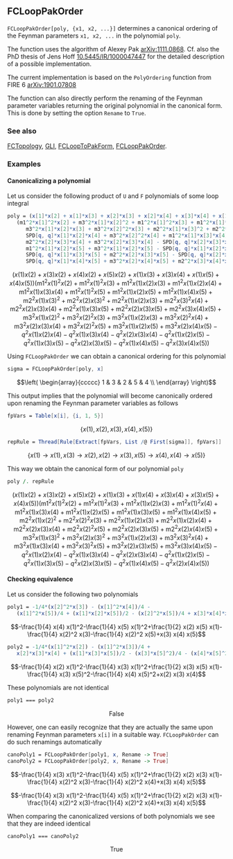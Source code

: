 ## FCLoopPakOrder

`FCLoopPakOrder[poly, {x1, x2, ...}]` determines a canonical ordering of the Feynman parameters `x1, x2, ...` in the polynomial `poly`.

The function uses the algorithm of Alexey Pak [arXiv:1111.0868](https://arxiv.org/abs/1111.0868). Cf. also the PhD thesis of Jens Hoff [10.5445/IR/1000047447](https://doi.org/10.5445/IR/1000047447) for the detailed description of a possible implementation.

The current implementation is based on the `PolyOrdering` function from FIRE 6 [arXiv:1901.07808](https://arxiv.org/abs/1901.07808)

The function can also directly perform the renaming of the Feynman parameter variables returning the original polynomial in the canonical form. This is done by setting the option `Rename` to `True`.

### See also

[FCTopology](FCTopology), [GLI](GLI), [FCLoopToPakForm](FCLoopToPakForm), [FCLoopPakOrder](FCLoopPakOrder).

### Examples

#### Canonicalizing a polynomial

Let us consider the following product of `U` and `F` polynomials of some loop integral

```mathematica
poly = (x[1]*x[2] + x[1]*x[3] + x[2]*x[3] + x[2]*x[4] + x[3]*x[4] + x[1]*x[5] + x[2]*x[5] + x[4]*x[5])*
   (m1^2*x[1]^2*x[2] + m3^2*x[1]*x[2]^2 + m1^2*x[1]^2*x[3] + m1^2*x[1]*x[2]*x[3] + m2^2*x[1]*x[2]*x[3] + 
      m3^2*x[1]*x[2]*x[3] + m3^2*x[2]^2*x[3] + m2^2*x[1]*x[3]^2 + m2^2*x[2]*x[3]^2 + m1^2*x[1]*x[2]*x[4] - 
      SPD[q, q]*x[1]*x[2]*x[4] + m3^2*x[2]^2*x[4] + m1^2*x[1]*x[3]*x[4] - SPD[q, q]*x[1]*x[3]*x[4] + 
      m2^2*x[2]*x[3]*x[4] + m3^2*x[2]*x[3]*x[4] - SPD[q, q]*x[2]*x[3]*x[4] + m2^2*x[3]^2*x[4] + m1^2*x[1]^2*x[5] + 
      m1^2*x[1]*x[2]*x[5] + m3^2*x[1]*x[2]*x[5] - SPD[q, q]*x[1]*x[2]*x[5] + m3^2*x[2]^2*x[5] + m2^2*x[1]*x[3]*x[5] - 
      SPD[q, q]*x[1]*x[3]*x[5] + m2^2*x[2]*x[3]*x[5] - SPD[q, q]*x[2]*x[3]*x[5] + m1^2*x[1]*x[4]*x[5] - 
      SPD[q, q]*x[1]*x[4]*x[5] + m3^2*x[2]*x[4]*x[5] + m2^2*x[3]*x[4]*x[5] - SPD[q, q]*x[3]*x[4]*x[5])
```

$$(x(1) x(2)+x(3) x(2)+x(4) x(2)+x(5) x(2)+x(1) x(3)+x(3) x(4)+x(1) x(5)+x(4) x(5)) \left(\text{m1}^2 x(1)^2 x(2)+\text{m1}^2 x(1)^2 x(3)+\text{m1}^2 x(1) x(2) x(3)+\text{m1}^2 x(1) x(2) x(4)+\text{m1}^2 x(1) x(3) x(4)+\text{m1}^2 x(1)^2 x(5)+\text{m1}^2 x(1) x(2) x(5)+\text{m1}^2 x(1) x(4) x(5)+\text{m2}^2 x(1) x(3)^2+\text{m2}^2 x(2) x(3)^2+\text{m2}^2 x(1) x(2) x(3)+\text{m2}^2 x(3)^2 x(4)+\text{m2}^2 x(2) x(3) x(4)+\text{m2}^2 x(1) x(3) x(5)+\text{m2}^2 x(2) x(3) x(5)+\text{m2}^2 x(3) x(4) x(5)+\text{m3}^2 x(1) x(2)^2+\text{m3}^2 x(2)^2 x(3)+\text{m3}^2 x(1) x(2) x(3)+\text{m3}^2 x(2)^2 x(4)+\text{m3}^2 x(2) x(3) x(4)+\text{m3}^2 x(2)^2 x(5)+\text{m3}^2 x(1) x(2) x(5)+\text{m3}^2 x(2) x(4) x(5)-q^2 x(1) x(2) x(4)-q^2 x(1) x(3) x(4)-q^2 x(2) x(3) x(4)-q^2 x(1) x(2) x(5)-q^2 x(1) x(3) x(5)-q^2 x(2) x(3) x(5)-q^2 x(1) x(4) x(5)-q^2 x(3) x(4) x(5)\right)$$

Using `FCLoopPakOrder` we can obtain a canonical ordering for this polynomial

```mathematica
sigma = FCLoopPakOrder[poly, x]
```

$$\left(
\begin{array}{ccccc}
 1 & 3 & 2 & 5 & 4 \\
\end{array}
\right)$$

This output implies that the polynomial will become canonically ordered upon renaming the Feynman parameter variables as follows

```mathematica
fpVars = Table[x[i], {i, 1, 5}]
```

$$\{x(1),x(2),x(3),x(4),x(5)\}$$

```mathematica
repRule = Thread[Rule[Extract[fpVars, List /@ First[sigma]], fpVars]]
```

$$\{x(1)\to x(1),x(3)\to x(2),x(2)\to x(3),x(5)\to x(4),x(4)\to x(5)\}$$

This way we obtain the canonical form of our polynomial `poly`

```mathematica
poly /. repRule
```

$$(x(1) x(2)+x(3) x(2)+x(5) x(2)+x(1) x(3)+x(1) x(4)+x(3) x(4)+x(3) x(5)+x(4) x(5)) \left(\text{m1}^2 x(1)^2 x(2)+\text{m1}^2 x(1)^2 x(3)+\text{m1}^2 x(1) x(2) x(3)+\text{m1}^2 x(1)^2 x(4)+\text{m1}^2 x(1) x(3) x(4)+\text{m1}^2 x(1) x(2) x(5)+\text{m1}^2 x(1) x(3) x(5)+\text{m1}^2 x(1) x(4) x(5)+\text{m2}^2 x(1) x(2)^2+\text{m2}^2 x(2)^2 x(3)+\text{m2}^2 x(1) x(2) x(3)+\text{m2}^2 x(1) x(2) x(4)+\text{m2}^2 x(2) x(3) x(4)+\text{m2}^2 x(2)^2 x(5)+\text{m2}^2 x(2) x(3) x(5)+\text{m2}^2 x(2) x(4) x(5)+\text{m3}^2 x(1) x(3)^2+\text{m3}^2 x(2) x(3)^2+\text{m3}^2 x(1) x(2) x(3)+\text{m3}^2 x(3)^2 x(4)+\text{m3}^2 x(1) x(3) x(4)+\text{m3}^2 x(3)^2 x(5)+\text{m3}^2 x(2) x(3) x(5)+\text{m3}^2 x(3) x(4) x(5)-q^2 x(1) x(2) x(4)-q^2 x(1) x(3) x(4)-q^2 x(2) x(3) x(4)-q^2 x(1) x(2) x(5)-q^2 x(1) x(3) x(5)-q^2 x(2) x(3) x(5)-q^2 x(1) x(4) x(5)-q^2 x(2) x(4) x(5)\right)$$

#### Checking equivalence

Let us consider the following two polynomials

```mathematica
poly1 = -1/4*(x[2]^2*x[3]) - (x[1]^2*x[4])/4 - 
   (x[1]^2*x[5])/4 + (x[1]*x[2]*x[5])/2 - (x[2]^2*x[5])/4 + x[3]*x[4]*x[5]
```

$$-\frac{1}{4} x(4) x(1)^2-\frac{1}{4} x(5) x(1)^2+\frac{1}{2} x(2) x(5) x(1)-\frac{1}{4} x(2)^2 x(3)-\frac{1}{4} x(2)^2 x(5)+x(3) x(4) x(5)$$

```mathematica
poly2 = -1/4*(x[1]^2*x[2]) - (x[1]^2*x[3])/4 + 
   x[2]*x[3]*x[4] + (x[1]*x[3]*x[5])/2 - (x[3]*x[5]^2)/4 - (x[4]*x[5]^2)/4
```

$$-\frac{1}{4} x(2) x(1)^2-\frac{1}{4} x(3) x(1)^2+\frac{1}{2} x(3) x(5) x(1)-\frac{1}{4} x(3) x(5)^2-\frac{1}{4} x(4) x(5)^2+x(2) x(3) x(4)$$

These polynomials are not identical

```mathematica
poly1 === poly2
```

$$\text{False}$$

However, one can easily recognize that they are actually the same upon renaming Feynman parameters
`x[i]` in a suitable way. `FCLoopPakOrder` can do such renamings automatically

```mathematica
canoPoly1 = FCLoopPakOrder[poly1, x, Rename -> True]
canoPoly2 = FCLoopPakOrder[poly2, x, Rename -> True]
```

$$-\frac{1}{4} x(3) x(1)^2-\frac{1}{4} x(5) x(1)^2+\frac{1}{2} x(2) x(3) x(1)-\frac{1}{4} x(2)^2 x(3)-\frac{1}{4} x(2)^2 x(4)+x(3) x(4) x(5)$$

$$-\frac{1}{4} x(3) x(1)^2-\frac{1}{4} x(5) x(1)^2+\frac{1}{2} x(2) x(3) x(1)-\frac{1}{4} x(2)^2 x(3)-\frac{1}{4} x(2)^2 x(4)+x(3) x(4) x(5)$$

When comparing the canonicalized versions of both polynomials we see that they are indeed identical

```mathematica
canoPoly1 === canoPoly2
```

$$\text{True}$$